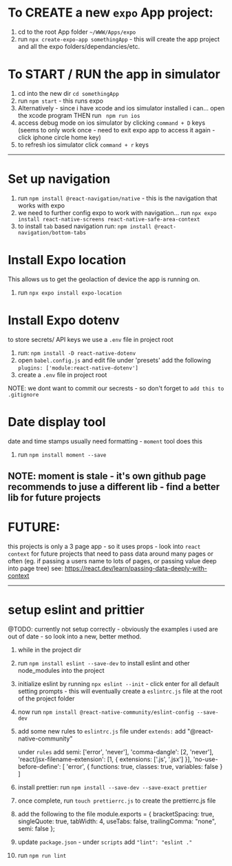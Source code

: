 # To CREATE a new `expo` App project:

1. cd to the root App folder `~/WWW/Apps/expo`
2. run `npx create-expo-app somethingApp` - this will create the app project and all the expo folders/dependancies/etc.

# To START / RUN the app in simulator
1. cd into the new dir `cd somethingApp`
2. run `npm start` - this runs expo
3. Alternatively - since i have xcode and ios simulator installed i can...  open the xcode program THEN run ` npm run ios` 
4. access debug mode on ios simulator by clicking `command + D` keys (seems to only work once - need to exit expo app to access it again - click iphone circle home key)
5. to refresh ios simulator click `command + r` keys


----------

# Set up navigation
1. run `npm install @react-navigation/native` - this is the navigation that works with expo
2. we need to further config expo to work with navigation... run `npx expo install react-native-screens react-native-safe-area-context`
3. to install `tab` based navigation run: `npm install @react-navigation/bottom-tabs`

# Install Expo location
This allows us to get the geolaction of device the app is running on.
1. run `npx expo install expo-location`

# Install Expo dotenv
to store secrets/ API keys we use a `.env` file in project root
1. run: `npm install -D react-native-dotenv`
2. open `babel.config.js` and edit file
    under 'presets' add the following `plugins: ['module:react-native-dotenv']`
3. create a `.env` file in project root

NOTE: we dont want to commit our secrests - so don't forget to `add this to .gitignore`

# Date display tool
date and time stamps usually need formatting - `moment` tool does this
1. run `npm install moment --save`

NOTE: moment is stale - it's own github page recommends to juse a different lib - find a better lib for future projects
------------

# FUTURE:
this projects is only a 3 page app - so it uses props - look into `react context` for future projects that need to pass data around many pages or often (eg. if passing a users name to lots of pages, or passing value deep into page tree)
see: https://react.dev/learn/passing-data-deeply-with-context 

------------ 
# setup eslint and prittier
@TODO: currently not setup correctly - obviously the examples i used are out of date - so look into a new, better method.

1. while in the project dir
2. run `npm install eslint --save-dev` to install eslint and other node_modules into the project
3. initialize eslint by running `npx eslint --init` - click enter for all default setting prompts - this will eventually create a `eslintrc.js` file at the root of the project folder
4. now run `npm install @react-native-community/eslint-config --save-dev`
5. add some new rules to `eslintrc.js` file
    under `extends:` add 
        "@react-native-community"

    under `rules` add
        semi: ['error', 'never'],
        'comma-dangle': [2, 'never'],
        'react/jsx-filename-extension': [1, { extensions: ['.js', '.jsx'] }],
        'no-use-before-define': [
            'error', 
            { functions: true, classes: true, variables: false }
        ]

6. install prettier: run `npm install --save-dev --save-exact prettier`
7. once complete, run `touch prettierrc.js` to create the prettierrc.js file
8. add the following to the file
    module.exports = {
        bracketSpacing: true,
        singleQuote: true,
        tabWidth: 4,
        useTabs: false,
        trailingComma: "none",
        semi: false
    };

9. update `package.json` - under `scripts` add `"lint": "eslint ."`
10. run `npm run lint`